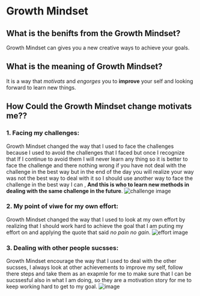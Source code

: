 # Growth Mindset

## What is the benifts from the Growth Mindset?
Growth Mindset can gives you a new creative ways to achieve your goals.
## What is the meaning of Growth Mindset?
It is a way that *motivats* and *engorges* you to **improve** your self and looking forward to learn new things.

## How Could the Growth Mindset change motivats me??
### 1. Facing my challenges:
Growth Mindset changed the way that I used to face the challenges because I used to avoid the challenges that I faced but once I recognize that If I continue to avoid them I will never learn any thing so it is better to face the challenge and there nothing wrong if you have not deal with the challenge in the best way but in the end of the day you will realize your way was not the best way to deal with it so I should use another way to face the challenge in the best way I can , **And this is who to learn new methods in dealing with the same challenge in the future**.
![challenge image](https://technocred.com/wp-content/uploads/2019/04/startup-challenges.png)
### 2. My point of viwe for my own effort:
Growth Mindset changed the way that I used to look at my own effort by realizing that I should work hard to achieve the goal that I am puting my effort on and applying the quote that said *no pain no gain*.
![effort image](https://www.exceeders.com/hs-fs/hubfs/shutterstock_171442469.jpg?width=1000&name=shutterstock_171442469.png)
### 3. Dealing with other people sucsses:
Growth Mindset encourage the way that I used to deal with the other sucsses, I always look at other achievements to improve my self, follow there steps and take them as an exapmle for me to make sure that I can be sucssesful also in what I am doing, so they are a motivation story for me to keep working hard to get to my goal.
![image](https://ejoy-english.com/blog/wp-content/uploads/2018/04/success.png)
